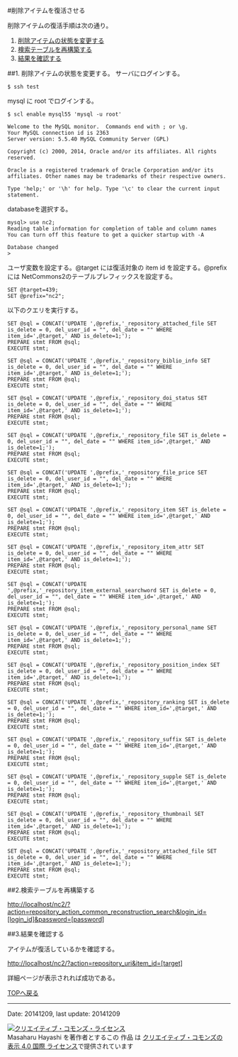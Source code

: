 #削除アイテムを復活させる

削除アイテムの復活手順は次の通り。

1. [削除アイテムの状態を変更する](#section1)
2. [検索テーブルを再構築する](#section2)
3. [結果を確認する](#section3)

##<a name="section1"/>1. 削除アイテムの状態を変更する。
サーバにログインする。

    $ ssh test

mysql に root でログインする。

    $ scl enable mysql55 'mysql -u root'

    Welcome to the MySQL monitor.  Commands end with ; or \g.
    Your MySQL connection id is 2363
    Server version: 5.5.40 MySQL Community Server (GPL)

    Copyright (c) 2000, 2014, Oracle and/or its affiliates. All rights reserved.

    Oracle is a registered trademark of Oracle Corporation and/or its affiliates. Other names may be trademarks of their respective owners.

    Type 'help;' or '\h' for help. Type '\c' to clear the current input statement.

databaseを選択する。

    mysql> use nc2;
    Reading table information for completion of table and column names
    You can turn off this feature to get a quicker startup with -A

    Database changed
    >

ユーザ変数を設定する。@target には復活対象の item id を設定する。@prefix には NetCommons2のテーブルプレフィックスを設定する。

    SET @target=439;
    SET @prefix="nc2";

以下のクエリを実行する。
    
    SET @sql = CONCAT('UPDATE ',@prefix,'_repository_attached_file SET is_delete = 0, del_user_id = "", del_date = "" WHERE item_id=',@target,' AND is_delete=1;');
    PREPARE stmt FROM @sql;
    EXECUTE stmt;
    
    SET @sql = CONCAT('UPDATE ',@prefix,'_repository_biblio_info SET is_delete = 0, del_user_id = "", del_date = "" WHERE item_id=',@target,' AND is_delete=1;');
    PREPARE stmt FROM @sql;
    EXECUTE stmt;
    
    SET @sql = CONCAT('UPDATE ',@prefix,'_repository_doi_status SET is_delete = 0, del_user_id = "", del_date = "" WHERE item_id=',@target,' AND is_delete=1;');
    PREPARE stmt FROM @sql;
    EXECUTE stmt;
    
    SET @sql = CONCAT('UPDATE ',@prefix,'_repository_file SET is_delete = 0, del_user_id = "", del_date = "" WHERE item_id=',@target,' AND is_delete=1;');
    PREPARE stmt FROM @sql;
    EXECUTE stmt;

    SET @sql = CONCAT('UPDATE ',@prefix,'_repository_file_price SET is_delete = 0, del_user_id = "", del_date = "" WHERE item_id=',@target,' AND is_delete=1;');
    PREPARE stmt FROM @sql;
    EXECUTE stmt;

    SET @sql = CONCAT('UPDATE ',@prefix,'_repository_item SET is_delete = 0, del_user_id = "", del_date = "" WHERE item_id=',@target,' AND is_delete=1;');
    PREPARE stmt FROM @sql;
    EXECUTE stmt;

    SET @sql = CONCAT('UPDATE ',@prefix,'_repository_item_attr SET is_delete = 0, del_user_id = "", del_date = "" WHERE item_id=',@target,' AND is_delete=1;');
    PREPARE stmt FROM @sql;
    EXECUTE stmt;

    SET @sql = CONCAT('UPDATE ',@prefix,'_repository_item_external_searchword SET is_delete = 0, del_user_id = "", del_date = "" WHERE item_id=',@target,' AND is_delete=1;');
    PREPARE stmt FROM @sql;
    EXECUTE stmt;

    SET @sql = CONCAT('UPDATE ',@prefix,'_repository_personal_name SET is_delete = 0, del_user_id = "", del_date = "" WHERE item_id=',@target,' AND is_delete=1;');
    PREPARE stmt FROM @sql;
    EXECUTE stmt;

    SET @sql = CONCAT('UPDATE ',@prefix,'_repository_position_index SET is_delete = 0, del_user_id = "", del_date = "" WHERE item_id=',@target,' AND is_delete=1;');
    PREPARE stmt FROM @sql;
    EXECUTE stmt;

    SET @sql = CONCAT('UPDATE ',@prefix,'_repository_ranking SET is_delete = 0, del_user_id = "", del_date = "" WHERE item_id=',@target,' AND is_delete=1;');
    PREPARE stmt FROM @sql;
    EXECUTE stmt;

    SET @sql = CONCAT('UPDATE ',@prefix,'_repository_suffix SET is_delete = 0, del_user_id = "", del_date = "" WHERE item_id=',@target,' AND is_delete=1;');
    PREPARE stmt FROM @sql;
    EXECUTE stmt;

    SET @sql = CONCAT('UPDATE ',@prefix,'_repository_supple SET is_delete = 0, del_user_id = "", del_date = "" WHERE item_id=',@target,' AND is_delete=1;');
    PREPARE stmt FROM @sql;
    EXECUTE stmt;

    SET @sql = CONCAT('UPDATE ',@prefix,'_repository_thumbnail SET is_delete = 0, del_user_id = "", del_date = "" WHERE item_id=',@target,' AND is_delete=1;');
    PREPARE stmt FROM @sql;
    EXECUTE stmt;

    SET @sql = CONCAT('UPDATE ',@prefix,'_repository_attached_file SET is_delete = 0, del_user_id = "", del_date = "" WHERE item_id=',@target,' AND is_delete=1;');
    PREPARE stmt FROM @sql;
    EXECUTE stmt;

##<a name="section2"/>2.検索テーブルを再構築する

[http://localhost/nc2/?action=repository_action_common_reconstruction_search&login_id=[login_id]&password=[password]](http://localhost/nc2/?action=repository_action_common_reconstruction_search&login_id=admin&password=admin)
    
##<a name="section3"/>3.結果を確認する

アイテムが復活しているかを確認する。

[http://localhost/nc2/?action=repository_uri&item_id=[target]](http://localhost/nc2/?action=repository_uri&item_id=439)

詳細ページが表示されれば成功である。

[TOPへ戻る](../)

---
Date: 20141209, last update: 20141209 

<a rel="license" href="http://creativecommons.org/licenses/by/4.0/"><img alt="クリエイティブ・コモンズ・ライセンス" style="border-width:0" src="http://i.creativecommons.org/l/by/4.0/88x31.png" /></a><br /><span xmlns:cc="http://creativecommons.org/ns#" property="cc:attributionName">Masaharu Hayashi</span> を著作者とするこの 作品 は <a rel="license" href="http://creativecommons.org/licenses/by/4.0/">クリエイティブ・コモンズの 表示 4.0 国際 ライセンス</a>で提供されています




